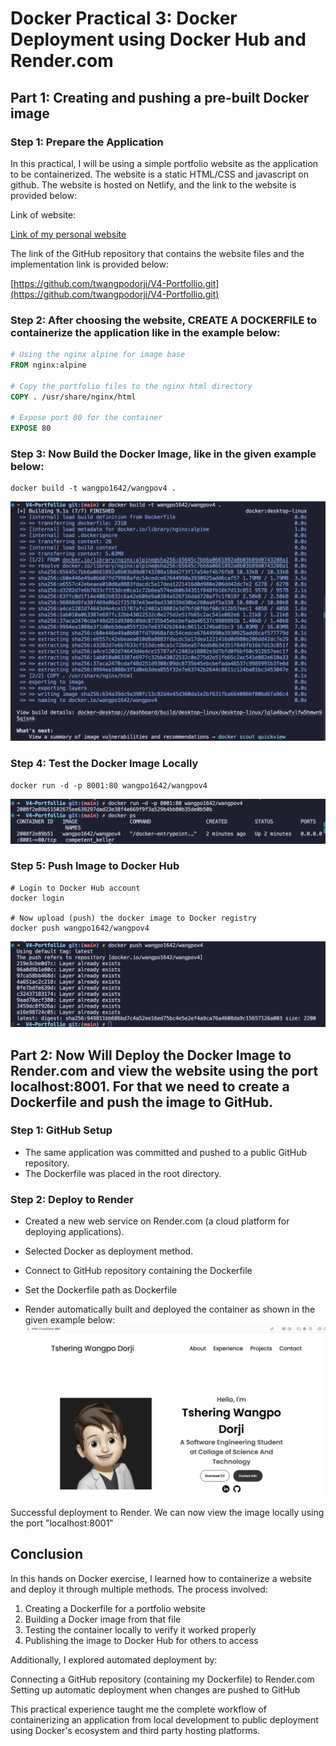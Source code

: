# Docker Practical 3: Docker Deployment using Docker Hub and Render.com

## Part 1: Creating and pushing a pre-built Docker image

### Step 1: Prepare the Application

In this practical, I will be using a simple portfolio website as the application to be containerized. The website is a static HTML/CSS and javascript on github. The website is hosted on Netlify, and the link to the website is provided below:

Link of website:

[Link of my personal website](https://wangpov4.netlify.app/)

The link of the GitHub repository that contains the website files and the implementation link is provided below:

[https://github.com/twangpodorji/V4-Portfollio.git](https://github.com/twangpodorji/V4-Portfollio.git)

### Step 2: After choosing the website, **CREATE A DOCKERFILE** to containerize the application like in the example below:

```Dockerfile
# Using the nginx alpine for image base
FROM nginx:alpine

# Copy the portfolio files to the nginx html directory
COPY . /usr/share/nginx/html

# Expose port 80 for the container
EXPOSE 80
```

### Step 3: Now Build the Docker Image, like in the given example below:

```
docker build -t wangpo1642/wangpov4 .
```

![alt text](images/build_image.png)

### Step 4: Test the Docker Image Locally

```
docker run -d -p 8001:80 wangpo1642/wangpov4
```

![alt text](<images/docker run image .png>)

### Step 5: Push Image to Docker Hub

```Docker file
# Login to Docker Hub account
docker login

# Now upload (push) the docker image to Docker registry
docker push wangpo1642/wangpov4
```

![alt text](<images/docker push iamge .png>)

## Part 2: Now Will Deploy the Docker Image to Render.com and view the website using the port localhost:8001. For that we need to create a Dockerfile and push the image to GitHub.

### Step 1: GitHub Setup

- The same application was committed and pushed to a public GitHub repository.
- The Dockerfile was placed in the root directory.

### Step 2: Deploy to Render

- Created a new web service on Render.com (a cloud platform for deploying applications).

- Selected Docker as deployment method.

- Connect to GitHub repository containing the Dockerfile

- Set the Dockerfile path as Dockerfile

- Render automatically built and deployed the container as shown in the given example below:
  ![alt text](images/outcome.png)

Successful deployment to Render. We can now view the image locally using the port "localhost:8001"
      

## Conclusion

In this hands on Docker exercise, I learned how to containerize a website and deploy it through multiple methods. The process involved:

1. Creating a Dockerfile for a portfolio website
2. Building a Docker image from that file
3. Testing the container locally to verify it worked properly
4. Publishing the image to Docker Hub for others to access

Additionally, I explored automated deployment by:

Connecting a GitHub repository (containing my Dockerfile) to Render.com
Setting up automatic deployment when changes are pushed to GitHub

This practical experience taught me the complete workflow of containerizing an application from local development to public deployment using Docker's ecosystem and third party hosting platforms.

